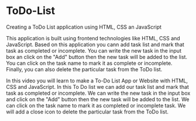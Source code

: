 # ToDo-List
Creating a ToDo List application using HTML, CSS an JavaScript

This application is built using frontend technologies like HTML, CSS and JavaScript. Based on this application you cann add task list and mark that task as completed or incomplete. You can write the new task in the input box an click on the "Add" button then the new task will be added to the list. You can click on the task name to mark it as complete or incomplete. Finally, you can also delete the particular task from the ToDo list.


In this video you will learn to make a To-Do List App or Website with HTML, CSS and JavaScript. 
In this To Do list we can add our task list and mark that task as completed or incomplete. We can write the new task in the input box and click on the "Add" button then the new task will be added to the list.
We can click on the task name to mark it as completed or incomplete task. We will add a close icon to delete the particular task from the ToDo list.
